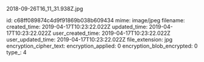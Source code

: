 2018-09-26T16_11_31.938Z.jpg

id: c68ff089874c4d9f91869b038b609434
mime: image/jpeg
filename: 
created_time: 2019-04-17T10:23:22.022Z
updated_time: 2019-04-17T10:23:22.022Z
user_created_time: 2019-04-17T10:23:22.022Z
user_updated_time: 2019-04-17T10:23:22.022Z
file_extension: jpg
encryption_cipher_text: 
encryption_applied: 0
encryption_blob_encrypted: 0
type_: 4